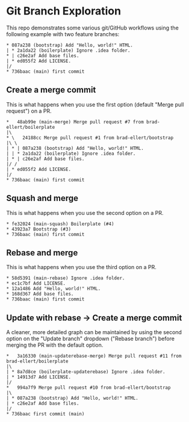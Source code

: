 # Git Branch Exploration
This repo demonstrates some various git/GitHub workflows using the following example with two feature branches:
```
* 087a238 (bootstrap) Add "Hello, world!" HTML.
| * 2a1da22 (boilerplate) Ignore .idea folder.
* | c26e2af Add base files.
| * ed055f2 Add LICENSE.
|/  
* 736baac (main) first commit
```
## Create a merge commit
This is what happens when you use the first option (default "Merge pull request") on a PR.
```
*   48ab99e (main-merge) Merge pull request #7 from brad-ellert/boilerplate
|\  
* \   24188cc Merge pull request #1 from brad-ellert/bootstrap
|\ \  
| * | 087a238 (bootstrap) Add "Hello, world!" HTML.
| | * 2a1da22 (boilerplate) Ignore .idea folder.
| * | c26e2af Add base files.
|/ /  
| * ed055f2 Add LICENSE.
|/  
* 736baac (main) first commit
```
## Squash and merge
This is what happens when you use the second option on a PR.
```
* fe32024 (main-squash) Boilerplate (#4)
* 43923a7 Bootstrap (#3)
* 736baac (main) first commit
```
## Rebase and merge
This is what happens when you use the third option on a PR.
```
* 58d5391 (main-rebase) Ignore .idea folder.
* ec1c7bf Add LICENSE.
* 12a1486 Add "Hello, world!" HTML.
* 168d367 Add base files.
* 736baac (main) first commit
```
## Update with rebase &rarr; Create a merge commit
A cleaner, more detailed graph can be maintained by using the second option on the "Update branch" dropdown ("Rebase branch") before merging the PR with the default option.
```
*   3a16330 (main-updaterebase-merge) Merge pull request #11 from brad-ellert/boilerplate
|\  
| * 8a7d8ce (boilerplate-updaterebase) Ignore .idea folder.
| * 14913d7 Add LICENSE.
|/  
*   994a7f9 Merge pull request #10 from brad-ellert/bootstrap
|\  
| * 087a238 (bootstrap) Add "Hello, world!" HTML.
| * c26e2af Add base files.
|/  
* 736baac first commit (main)
```